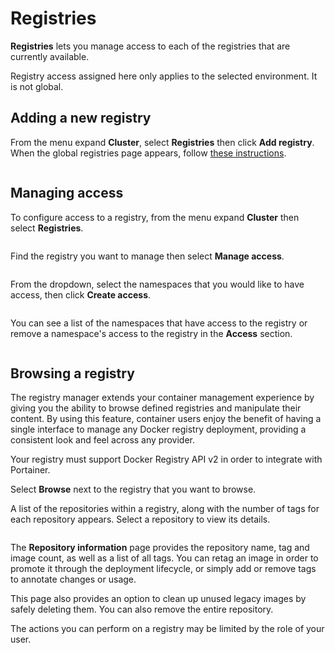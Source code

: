 # Registries

**Registries** lets you manage access to each of the registries that are currently available.


Registry access assigned here only applies to the selected environment. It is not global.


## Adding a new registry

From the menu expand **Cluster**, select **Registries** then click **Add registry**. When the global registries page appears, follow [these instructions](../../../admin/registries/add/).

<figure><img src="../..//assets/2.15-k8s-cluster-registries-add.gif" alt=""><figcaption></figcaption></figure>

## Managing access

To configure access to a registry, from the menu expand **Cluster** then select **Registries**.

<figure><img src="../..//assets/2.15-k8s-cluster-registries.gif" alt=""><figcaption></figcaption></figure>

Find the registry you want to manage then select **Manage access**.&#x20;

<figure><img src="../..//assets/2.15-k8s-cluster-registries-manage.png" alt=""><figcaption></figcaption></figure>

From the dropdown, select the namespaces that you would like to have access, then click **Create access**.

<figure><img src="../..//assets/2.15-k8s-cluster-registries-createaccess.png" alt=""><figcaption></figcaption></figure>

You can see a list of the namespaces that have access to the registry or remove a namespace's access to the registry in the **Access** section.

<figure><img src="../..//assets/2.15-k8s-cluster-registries-access.png" alt=""><figcaption></figcaption></figure>

## Browsing a registry

The registry manager extends your container management experience by giving you the ability to browse defined registries and manipulate their content. By using this feature, container users enjoy the benefit of having a single interface to manage any Docker registry deployment, providing a consistent look and feel across any provider.


Your registry must support Docker Registry API v2 in order to integrate with Portainer.


Select **Browse** next to the registry that you want to browse.

A list of the repositories within a registry, along with the number of tags for each repository appears. Select a repository to view its details.

<figure><img src="../..//assets/2.15-k8s-cluster-registries-browse.png" alt=""><figcaption></figcaption></figure>

The **Repository information** page provides the repository name, tag and image count, as well as a list of all tags. You can retag an image in order to promote it through the deployment lifecycle, or simply add or remove tags to annotate changes or usage.

This page also provides an option to clean up unused legacy images by safely deleting them. You can also remove the entire repository.


The actions you can perform on a registry may be limited by the role of your user.


<figure><img src="../..//assets/2.15-registries-browse-repo-detail.png" alt=""><figcaption></figcaption></figure>
